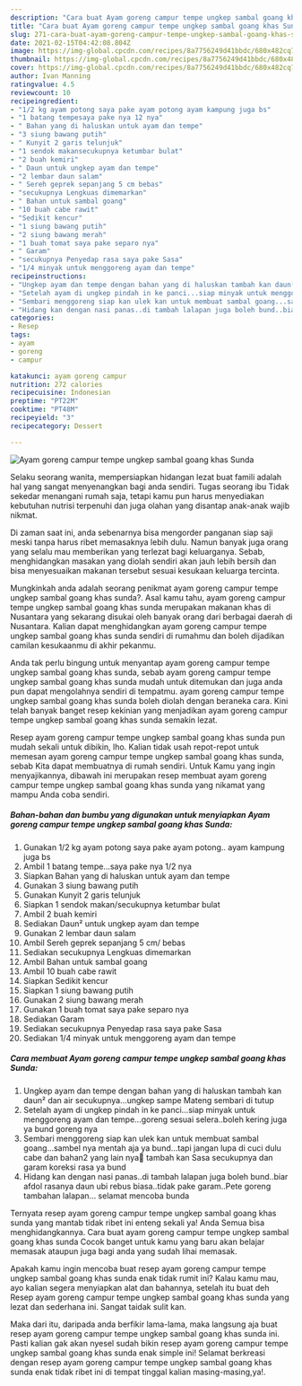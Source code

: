 ```yaml
---
description: "Cara buat Ayam goreng campur tempe ungkep sambal goang khas Sunda yang enak Untuk Jualan"
title: "Cara buat Ayam goreng campur tempe ungkep sambal goang khas Sunda yang enak Untuk Jualan"
slug: 271-cara-buat-ayam-goreng-campur-tempe-ungkep-sambal-goang-khas-sunda-yang-enak-untuk-jualan
date: 2021-02-15T04:42:08.804Z
image: https://img-global.cpcdn.com/recipes/8a7756249d41bbdc/680x482cq70/ayam-goreng-campur-tempe-ungkep-sambal-goang-khas-sunda-foto-resep-utama.jpg
thumbnail: https://img-global.cpcdn.com/recipes/8a7756249d41bbdc/680x482cq70/ayam-goreng-campur-tempe-ungkep-sambal-goang-khas-sunda-foto-resep-utama.jpg
cover: https://img-global.cpcdn.com/recipes/8a7756249d41bbdc/680x482cq70/ayam-goreng-campur-tempe-ungkep-sambal-goang-khas-sunda-foto-resep-utama.jpg
author: Ivan Manning
ratingvalue: 4.5
reviewcount: 10
recipeingredient:
- "1/2 kg ayam potong saya pake ayam potong ayam kampung juga bs"
- "1 batang tempesaya pake nya 12 nya"
- " Bahan yang di haluskan untuk ayam dan tempe"
- "3 siung bawang putih"
- " Kunyit 2 garis telunjuk"
- "1 sendok makansecukupnya ketumbar bulat"
- "2 buah kemiri"
- " Daun untuk ungkep ayam dan tempe"
- "2 lembar daun salam"
- " Sereh geprek sepanjang 5 cm bebas"
- "secukupnya Lengkuas dimemarkan"
- " Bahan untuk sambal goang"
- "10 buah cabe rawit"
- "Sedikit kencur"
- "1 siung bawang putih"
- "2 siung bawang merah"
- "1 buah tomat saya pake separo nya"
- " Garam"
- "secukupnya Penyedap rasa saya pake Sasa"
- "1/4 minyak untuk menggoreng ayam dan tempe"
recipeinstructions:
- "Ungkep ayam dan tempe dengan bahan yang di haluskan tambah kan daun² dan air secukupnya...ungkep sampe Mateng sembari di tutup"
- "Setelah ayam di ungkep pindah in ke panci...siap minyak untuk menggoreng ayam dan tempe...goreng sesuai selera..boleh kering juga ya bund goreng nya"
- "Sembari menggoreng siap kan ulek kan untuk membuat sambal goang...sambel nya mentah aja ya bund...tapi jangan lupa di cuci dulu cabe dan bahan2 yang lain nya🙂 tambah kan Sasa secukupnya dan garam koreksi rasa ya bund"
- "Hidang kan dengan nasi panas..di tambah lalapan juga boleh bund..biar afdol rasanya daun ubi rebus biasa..tidak pake garam..Pete goreng tambahan lalapan... selamat mencoba bunda"
categories:
- Resep
tags:
- ayam
- goreng
- campur

katakunci: ayam goreng campur 
nutrition: 272 calories
recipecuisine: Indonesian
preptime: "PT22M"
cooktime: "PT48M"
recipeyield: "3"
recipecategory: Dessert

---
```



![Ayam goreng campur tempe ungkep sambal goang khas Sunda](https://img-global.cpcdn.com/recipes/8a7756249d41bbdc/680x482cq70/ayam-goreng-campur-tempe-ungkep-sambal-goang-khas-sunda-foto-resep-utama.jpg)

Selaku seorang wanita, mempersiapkan hidangan lezat buat famili adalah hal yang sangat menyenangkan bagi anda sendiri. Tugas seorang ibu Tidak sekedar menangani rumah saja, tetapi kamu pun harus menyediakan kebutuhan nutrisi terpenuhi dan juga olahan yang disantap anak-anak wajib nikmat.

Di zaman  saat ini, anda sebenarnya bisa mengorder panganan siap saji meski tanpa harus ribet memasaknya lebih dulu. Namun banyak juga orang yang selalu mau memberikan yang terlezat bagi keluarganya. Sebab, menghidangkan masakan yang diolah sendiri akan jauh lebih bersih dan bisa menyesuaikan makanan tersebut sesuai kesukaan keluarga tercinta. 



Mungkinkah anda adalah seorang penikmat ayam goreng campur tempe ungkep sambal goang khas sunda?. Asal kamu tahu, ayam goreng campur tempe ungkep sambal goang khas sunda merupakan makanan khas di Nusantara yang sekarang disukai oleh banyak orang dari berbagai daerah di Nusantara. Kalian dapat menghidangkan ayam goreng campur tempe ungkep sambal goang khas sunda sendiri di rumahmu dan boleh dijadikan camilan kesukaanmu di akhir pekanmu.

Anda tak perlu bingung untuk menyantap ayam goreng campur tempe ungkep sambal goang khas sunda, sebab ayam goreng campur tempe ungkep sambal goang khas sunda mudah untuk ditemukan dan juga anda pun dapat mengolahnya sendiri di tempatmu. ayam goreng campur tempe ungkep sambal goang khas sunda boleh diolah dengan beraneka cara. Kini telah banyak banget resep kekinian yang menjadikan ayam goreng campur tempe ungkep sambal goang khas sunda semakin lezat.

Resep ayam goreng campur tempe ungkep sambal goang khas sunda pun mudah sekali untuk dibikin, lho. Kalian tidak usah repot-repot untuk memesan ayam goreng campur tempe ungkep sambal goang khas sunda, sebab Kita dapat membuatnya di rumah sendiri. Untuk Kamu yang ingin menyajikannya, dibawah ini merupakan resep membuat ayam goreng campur tempe ungkep sambal goang khas sunda yang nikamat yang mampu Anda coba sendiri.

<!--inarticleads1-->

##### Bahan-bahan dan bumbu yang digunakan untuk menyiapkan Ayam goreng campur tempe ungkep sambal goang khas Sunda:

1. Gunakan 1/2 kg ayam potong saya pake ayam potong.. ayam kampung juga bs
1. Ambil 1 batang tempe...saya pake nya 1/2 nya
1. Siapkan  Bahan yang di haluskan untuk ayam dan tempe
1. Gunakan 3 siung bawang putih
1. Gunakan  Kunyit 2 garis telunjuk
1. Siapkan 1 sendok makan/secukupnya ketumbar bulat
1. Ambil 2 buah kemiri
1. Sediakan  Daun² untuk ungkep ayam dan tempe
1. Gunakan 2 lembar daun salam
1. Ambil  Sereh geprek sepanjang 5 cm/ bebas
1. Sediakan secukupnya Lengkuas dimemarkan
1. Ambil  Bahan untuk sambal goang
1. Ambil 10 buah cabe rawit
1. Siapkan Sedikit kencur
1. Siapkan 1 siung bawang putih
1. Gunakan 2 siung bawang merah
1. Gunakan 1 buah tomat saya pake separo nya
1. Sediakan  Garam
1. Sediakan secukupnya Penyedap rasa saya pake Sasa
1. Sediakan 1/4 minyak untuk menggoreng ayam dan tempe




<!--inarticleads2-->

##### Cara membuat Ayam goreng campur tempe ungkep sambal goang khas Sunda:

1. Ungkep ayam dan tempe dengan bahan yang di haluskan tambah kan daun² dan air secukupnya...ungkep sampe Mateng sembari di tutup
1. Setelah ayam di ungkep pindah in ke panci...siap minyak untuk menggoreng ayam dan tempe...goreng sesuai selera..boleh kering juga ya bund goreng nya
1. Sembari menggoreng siap kan ulek kan untuk membuat sambal goang...sambel nya mentah aja ya bund...tapi jangan lupa di cuci dulu cabe dan bahan2 yang lain nya🙂 tambah kan Sasa secukupnya dan garam koreksi rasa ya bund
1. Hidang kan dengan nasi panas..di tambah lalapan juga boleh bund..biar afdol rasanya daun ubi rebus biasa..tidak pake garam..Pete goreng tambahan lalapan... selamat mencoba bunda




Ternyata resep ayam goreng campur tempe ungkep sambal goang khas sunda yang mantab tidak ribet ini enteng sekali ya! Anda Semua bisa menghidangkannya. Cara buat ayam goreng campur tempe ungkep sambal goang khas sunda Cocok banget untuk kamu yang baru akan belajar memasak ataupun juga bagi anda yang sudah lihai memasak.

Apakah kamu ingin mencoba buat resep ayam goreng campur tempe ungkep sambal goang khas sunda enak tidak rumit ini? Kalau kamu mau, ayo kalian segera menyiapkan alat dan bahannya, setelah itu buat deh Resep ayam goreng campur tempe ungkep sambal goang khas sunda yang lezat dan sederhana ini. Sangat taidak sulit kan. 

Maka dari itu, daripada anda berfikir lama-lama, maka langsung aja buat resep ayam goreng campur tempe ungkep sambal goang khas sunda ini. Pasti kalian gak akan nyesel sudah bikin resep ayam goreng campur tempe ungkep sambal goang khas sunda enak simple ini! Selamat berkreasi dengan resep ayam goreng campur tempe ungkep sambal goang khas sunda enak tidak ribet ini di tempat tinggal kalian masing-masing,ya!.

